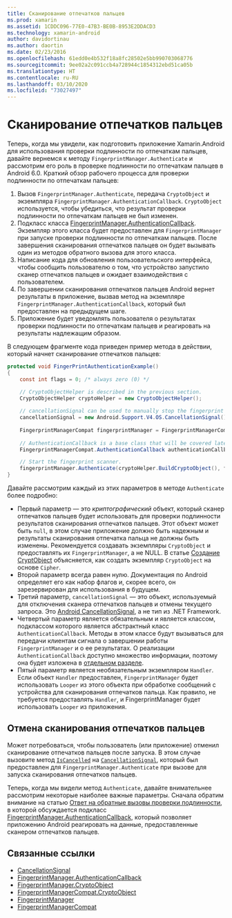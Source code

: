 ```yaml
---
title: Сканирование отпечатков пальцев
ms.prod: xamarin
ms.assetid: 1CDDC096-77E0-47B3-BE0B-8953E2DDACD3
ms.technology: xamarin-android
author: davidortinau
ms.author: daortin
ms.date: 02/23/2016
ms.openlocfilehash: 61edd0e4b532f18a8fc28502e5bb990703068776
ms.sourcegitcommit: 9ee02a2c091ccb4a728944c1854312ebd51ca05b
ms.translationtype: HT
ms.contentlocale: ru-RU
ms.lasthandoff: 03/10/2020
ms.locfileid: "73027497"
---
```

# <a name="scanning-for-fingerprints"></a>Сканирование отпечатков пальцев

Теперь, когда мы увидели, как подготовить приложение Xamarin.Android для использования проверки подлинности по отпечаткам пальцев, давайте вернемся к методу `FingerprintManager.Authenticate` и рассмотрим его роль в проверке подлинности по отпечаткам пальцев в Android 6.0. Краткий обзор рабочего процесса для проверки подлинности по отпечаткам пальцев:

1. Вызов `FingerprintManager.Authenticate`, передача `CryptoObject` и экземпляра `FingerprintManager.AuthenticationCallback`. `CryptoObject` используется, чтобы убедиться, что результат проверки подлинности по отпечаткам пальцев не был изменен. 
2. Подкласс класса [FingerprintManager.AuthenticationCallback](https://developer.android.com/reference/android/hardware/fingerprint/FingerprintManager.AuthenticationCallback.html). Экземпляр этого класса будет предоставлен для `FingerprintManager` при запуске проверки подлинности по отпечаткам пальцев. После завершения сканирования отпечатков пальцев он будет вызывать один из методов обратного вызова для этого класса.
3. Написание кода для обновления пользовательского интерфейса, чтобы сообщить пользователю о том, что устройство запустило сканер отпечатков пальцев и ожидает взаимодействия с пользователем. 
4. По завершении сканирования отпечатков пальцев Android вернет результаты в приложение, вызвав метод на экземпляре `FingerprintManager.AuthenticationCallback`, который был предоставлен на предыдущем шаге.
5. Приложение будет уведомлять пользователя о результатах проверки подлинности по отпечаткам пальцев и реагировать на результаты надлежащим образом. 

В следующем фрагменте кода приведен пример метода в действии, который начнет сканирование отпечатков пальцев:

```csharp
protected void FingerPrintAuthenticationExample()
{
    const int flags = 0; /* always zero (0) */

    // CryptoObjectHelper is described in the previous section.
    CryptoObjectHelper cryptoHelper = new CryptoObjectHelper();    
    
    // cancellationSignal can be used to manually stop the fingerprint scanner. 
    cancellationSignal = new Android.Support.V4.OS.CancellationSignal();
    
    FingerprintManagerCompat fingerprintManager = FingerprintManagerCompat.From(this);
    
    // AuthenticationCallback is a base class that will be covered later on in this guide.
    FingerprintManagerCompat.AuthenticationCallback authenticationCallback = new MyAuthCallbackSample(this);

    // Start the fingerprint scanner.
    fingerprintManager.Authenticate(cryptoHelper.BuildCryptoObject(), flags, cancellationSignal, authenticationCallback, null);
}
```

Давайте рассмотрим каждый из этих параметров в методе `Authenticate` более подробно:

- Первый параметр — это _криптографический_ объект, который сканер отпечатков пальцев будет использовать для проверки подлинности результатов сканирования отпечатков пальцев. Этот объект может быть `null`, в этом случае приложение должно быть надежным и результаты сканирования отпечатка пальца не должны быть изменены. Рекомендуется создавать экземпляры `CryptoObject` и предоставлять их `FingerprintManager`, а не NULL. В статье [Создание CryptObject](~/android/platform/fingerprint-authentication/creating-a-cryptoobject.md) объясняется, как создать экземпляр `CryptoObject` на основе `Cipher`.
- Второй параметр всегда равен нулю. Документация по Android определяет его как набор флагов и, скорее всего, он зарезервирован для использования в будущем. 
- Третий параметр, `cancellationSignal` — это объект, используемый для отключения сканера отпечатков пальцев и отмены текущего запроса. Это [Android CancellationSignal](https://developer.android.com/reference/android/os/CancellationSignal.html), а не тип из .NET Framework.
- Четвертый параметр является обязательным и является классом, подклассом которого является абстрактный класс `AuthenticationCallback`. Методы в этом классе будут вызываться для передачи клиентам сигнала о завершении работы `FingerprintManager` и о ее результатах. О реализации `AuthenticationCallback` доступно множество информации, поэтому она будет изложена в [отдельном разделе](~/android/platform/fingerprint-authentication/fingerprint-authentication-callbacks.md).
- Пятый параметр является необязательным экземпляром `Handler`. Если объект `Handler` предоставлен, `FingerprintManager` будет использовать `Looper` из этого объекта при обработке сообщений с устройства для сканирования отпечатков пальца. Как правило, не требуется предоставлять `Handler`, и FingerprintManager будет использовать `Looper` из приложения.

## <a name="cancelling-a-fingerprint-scan"></a>Отмена сканирования отпечатков пальцев

Может потребоваться, чтобы пользователь (или приложение) отменил сканирование отпечатков пальцев после запуска. В этом случае вызовите метод [`IsCancelled`](https://developer.android.com/reference/android/os/CancellationSignal.html#isCanceled()) на [`CancellationSignal`](https://developer.android.com/reference/android/os/CancellationSignal.html), который был предоставлен для `FingerprintManager.Authenticate` при вызове для запуска сканирования отпечатков пальцев.

Теперь, когда мы видели метод `Authenticate`, давайте внимательнее рассмотрим некоторые наиболее важные параметры. Сначала обратим внимание на статью [Ответ на обратные вызовы проверки подлинности](~/android/platform/fingerprint-authentication/fingerprint-authentication-callbacks.md), в которой обсуждается подкласс [FingerprintManager.AuthenticationCallback](https://developer.android.com/reference/android/hardware/fingerprint/FingerprintManager.AuthenticationCallback.html), который позволяет приложению Android реагировать на данные, предоставленные сканером отпечатков пальцев.

## <a name="related-links"></a>Связанные ссылки

- [CancellationSignal](https://developer.android.com/reference/android/os/CancellationSignal.html)
- [FingerprintManager.AuthenticationCallback](https://developer.android.com/reference/android/hardware/fingerprint/FingerprintManager.AuthenticationCallback.html)
- [FingerprintManager.CryptoObject](https://developer.android.com/reference/android/hardware/fingerprint/FingerprintManager.CryptoObject.html)
- [FingerprintManagerCompat.CryptoObject](https://developer.android.com/reference/android/support/v4/hardware/fingerprint/FingerprintManagerCompat.CryptoObject.html)
- [FingerprintManager](https://developer.android.com/reference/android/hardware/fingerprint/FingerprintManager.html)
- [FingerprintManagerCompat](https://developer.android.com/reference/android/support/v4/hardware/fingerprint/FingerprintManagerCompat.html)
